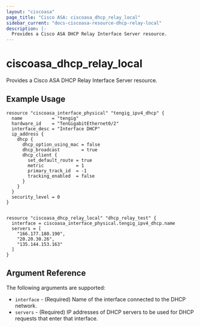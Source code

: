 ```yaml
---
layout: "ciscoasa"
page_title: "Cisco ASA: ciscoasa_dhcp_relay_local"
sidebar_current: "docs-ciscoasa-resource-dhcp-relay-local"
description: |-
  Provides a Cisco ASA DHCP Relay Interface Server resource.
---
```


# ciscoasa_dhcp_relay_local

Provides a Cisco ASA DHCP Relay Interface Server resource.

## Example Usage

```hcl
resource "ciscoasa_interface_physical" "tengig_ipv4_dhcp" {
  name           = "tengig"
  hardware_id    = "TenGigabitEthernet0/2"
  interface_desc = "Interface DHCP"
  ip_address {
    dhcp {
      dhcp_option_using_mac = false
      dhcp_broadcast        = true
      dhcp_client {
        set_default_route = true
        metric            = 1
        primary_track_id  = -1
        tracking_enabled  = false
      }
    }
  }
  security_level = 0
}


resource "ciscoasa_dhcp_relay_local" "dhcp_relay_test" {
  interface = ciscoasa_interface_physical.tengig_ipv4_dhcp.name
  servers = [
    "166.177.180.190",
    "20.20.30.26",
    "135.144.153.163"
  ]
}
```

## Argument Reference

The following arguments are supported:

* `interface` - (Required) Name of the interface connected to the DHCP network.
* `servers` - (Required) IP addresses of DHCP servers to be used for DHCP requests that enter that interface.
